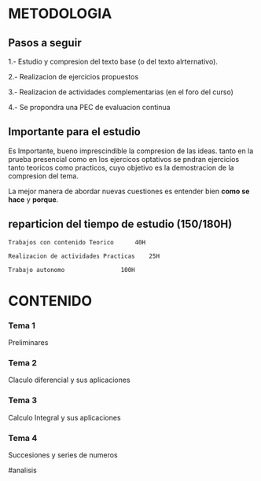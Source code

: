 # METODOLOGIA

## Pasos a seguir 

1.- Estudio y compresion del texto base (o del texto alrternativo).

2.- Realizacion de ejercicios propuestos

3.- Realizacion de actividades complementarias (en el foro del curso)

4.- Se propondra una PEC de evaluacion continua

## Importante para el estudio

Es Importante, bueno imprescindible la compresion de las ideas. tanto en la prueba presencial como en los ejercicos optativos se pndran ejercicios tanto teoricos como practicos, cuyo objetivo es la demostracion de la compresion del tema.

La mejor manera de abordar nuevas cuestiones es entender bien **como se hace** y **porque**.

## reparticion del tiempo de estudio (150/180H)

	Trabajos con contenido Teorico		40H

	Realizacion de actividades Practicas	25H

	Trabajo autonomo				100H

# CONTENIDO

### Tema 1

Preliminares

### Tema 2

Claculo diferencial y sus aplicaciones

### Tema 3 

Calculo Integral y sus aplicaciones

### Tema 4 

Succesiones y series de numeros

#analisis

